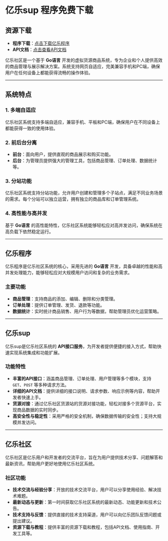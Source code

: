# 亿乐sup 程序免费下载

## 资源下载

- **程序下载**：[点击下载亿乐程序](https://pan.quark.cn/s/f3ea3ae8f0df)
- **API文档**：[点击查看API文档](https://pan.quark.cn/s/5493e2322796)


亿乐社区是一个基于 **Go语言** 开发的虚拟货源商品系统，专为企业和个人提供高效的商品管理与展示解决方案。系统支持网页自适应，完美兼容手机和PC端，确保用户在任何设备上都能获得流畅的操作体验。

---

## 系统特点

### 1. 多端自适应
亿乐社区系统支持多端自适应，兼容手机、平板和PC端，确保用户在不同设备上都能获得一致的使用体验。

### 2. 前后台分离
- **前台**：面向用户，提供直观的商品展示和购买功能。
- **后台**：为管理员提供强大的管理工具，包括商品管理、订单处理、数据统计等。

### 3. 分站功能
亿乐社区系统支持分站功能，允许用户创建和管理多个子站点，满足不同业务场景的需求。每个分站可以独立运营，拥有独立的商品库和订单管理系统。

### 4. 高性能与高并发
基于 **Go语言** 的高性能特性，亿乐社区系统能够轻松应对高并发访问，确保系统在高负载下依然稳定运行。

---

## 亿乐程序

亿乐程序是亿乐社区系统的核心，采用先进的 **Go语言** 开发，具备卓越的性能和高并发处理能力，能够轻松应对大规模用户访问和复杂的业务需求。

### 主要功能
- **商品管理**：支持商品的添加、编辑、删除和分类管理。
- **订单处理**：提供订单管理、发货、退款等功能。
- **数据统计**：实时统计商品销售、用户行为等数据，帮助管理员优化运营策略。

---

## 亿乐sup

亿乐sup是亿乐社区系统的 **API接口服务**，为开发者提供便捷的接入方式，帮助快速实现系统集成和功能扩展。

### 功能特性
- **丰富的API接口**：涵盖商品管理、订单处理、用户管理等多个模块，支持 `GET`、`POST` 等多种请求方法。
- **详细的API文档**：提供详细的接口说明、请求参数、响应示例等内容，帮助开发者快速上手。
- **货源对接**：通过亿乐社区货源站的货源对接功能，轻松对接多个货源平台，实现商品数据的实时同步。
- **高安全性与稳定性**：采用严格的安全机制，确保数据传输的安全性；支持大规模并发访问。

---

## 亿乐社区

亿乐社区是亿乐用户和开发者的交流平台，旨在为用户提供技术分享、问题解答和最新资讯，帮助用户更好地使用亿乐社区系统。

### 社区功能
- **技术交流与经验分享**：开放的技术交流平台，用户可以分享使用经验、解决技术难题。
- **最新动态与更新**：第一时间获取亿乐社区系统的最新动态、功能更新和技术公告。
- **技术支持与反馈**：提供直接的技术支持渠道，用户可以向亿乐团队反馈问题或提出建议。
- **资源下载与教程**：提供丰富的资源下载和教程，包括API文档、使用指南、开发工具等。


